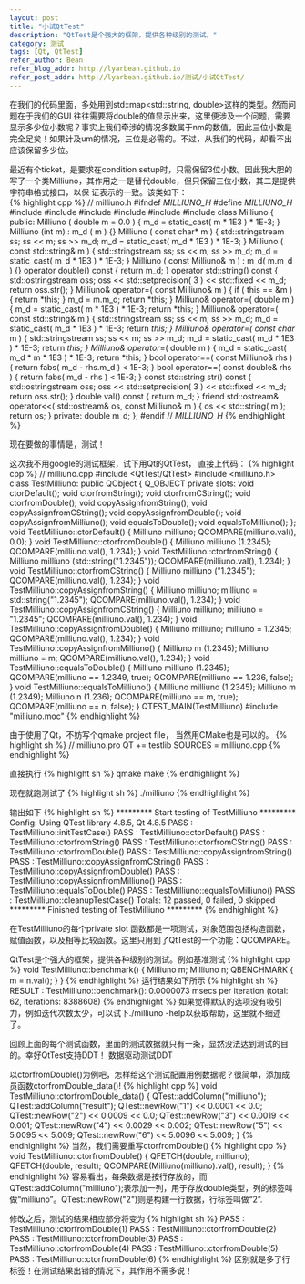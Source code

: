 ```yaml
---
layout: post
title: "小试QtTest"
description: "QtTest是个强大的框架，提供各种级别的测试。"
category: 测试
tags: [Qt, QtTest]
refer_author: Bean
refer_blog_addr: http://lyarbean.github.io
refer_post_addr: http://lyarbean.github.io/测试/小试QtTest/
---
```

在我们的代码里面，多处用到std::map<std::string, double>这样的类型。然而问题在于我们的GUI 往往需要将double的值显示出来，这里便涉及一个问题，需要显示多少位小数呢？事实上我们牵涉的情况多数属于nm的数值，因此三位小数是完全足矣！如果计及um的情况，三位是必需的。不过，从我们的代码，却看不出应该保留多少位。                               
                                                                                                                                                                     
最近有个ticket，是要求在condition setup时，只需保留3位小数。因此我大胆的写了一个类Milliuno，其作用之一是替代double，但只保留三位小数，其二是提供字符串格式接口，以保 证表示的一致。该类如下：                                                                                                                                             
{% highlight cpp %}
// milliuno.h
#ifndef _MILLIUNO_H_
#define _MILLIUNO_H_
#include <string>
#include <iostream>
#include <sstream>
#include <iomanip>
#include <map>
#include <cmath>
class Milliuno
{
public:
    Milliuno ( double m = 0.0 ) {
        m_d = static_cast<int>( m * 1E3 ) * 1E-3;
    }
    Milliuno (int m) : m_d ( m ) {}
    Milliuno ( const char* m ) {
        std::stringstream ss;
        ss << m;
        ss >> m_d;
        m_d = static_cast<int>( m_d * 1E3 ) * 1E-3;
    }
    Milliuno ( const std::string& m ) {
        std::stringstream ss;
        ss << m;
        ss >> m_d;
        m_d = static_cast<int>( m_d * 1E3 ) * 1E-3;
    }
    Milliuno ( const Milliuno& m ) : m_d( m.m_d ) {}
    operator double() const {
        return m_d;
    }
    operator std::string() const {
        std::ostringstream oss;
        oss << std::setprecision( 3 ) << std::fixed << m_d;
        return oss.str();
    }
    Milliuno& operator=( const Milliuno& m ) {
        if ( this == &m ) {
            return *this;
        }
        m_d = m.m_d;
        return *this;
    }
    Milliuno& operator=( double m ) {
        m_d = static_cast<int>( m * 1E3 ) * 1E-3;
        return *this;
    }
    Milliuno& operator=( const std::string& m ) {
        std::stringstream ss;
        ss << m;
        ss >> m_d;
        m_d = static_cast<int>( m_d * 1E3 ) * 1E-3;
        return *this;
    }
    Milliuno& operator=( const char* m ) {
        std::stringstream ss;
        ss << m;
        ss >> m_d;
        m_d = static_cast<int>( m_d * 1E3 ) * 1E-3;
        return *this;
    }
    Milliuno& operator*=( double m ) {
        m_d = static_cast<int>( m_d * m * 1E3 ) * 1E-3;
        return *this;
    }
    bool operator==( const Milliuno& rhs ) {
        return fabs( m_d - rhs.m_d ) < 1E-3;
    }
    bool operator==( const double& rhs ) {
        return fabs( m_d - rhs ) < 1E-3;
    }
    const std::string str() const {
        std::ostringstream oss;
        oss << std::setprecision( 3 ) << std::fixed << m_d;
        return oss.str();
    }
    double val() const {
        return m_d;
    }
    friend std::ostream& operator<<( std::ostream& os, const Milliuno& m ) {
        os << std::string( m );
        return os;
    }
private:
    double m_d;
};
#endif // _MILLIUNO_H_
{% endhighlight %}

现在要做的事情是，测试！



这次我不用google的测试框架，试下用Qt的QtTest， 直接上代码：
{% highlight cpp %}
// milliuno.cpp
#include <QtTest/QtTest>
#include <milliuno.h>
class TestMilliuno: public QObject
{
    Q_OBJECT
private slots:
    void ctorDefault();
    void ctorfromString();
    void ctorfromCString();
    void ctorfromDouble();
    void copyAssignfromString();
    void copyAssignfromCString();
    void copyAssignfromDouble();
    void copyAssignfromMilliuno();
    void equalsToDouble();
    void equalsToMilliuno();
};
void TestMilliuno::ctorDefault()
{
    Milliuno milliuno;
    QCOMPARE(milliuno.val(), 0.0);
}
void TestMilliuno::ctorfromDouble()
{
    Milliuno milliuno (1.2345);
    QCOMPARE(milliuno.val(), 1.234);
}
void TestMilliuno::ctorfromString()
{
    Milliuno milliuno (std::string("1.2345"));
    QCOMPARE(milliuno.val(), 1.234);
}
void TestMilliuno::ctorfromCString()
{
    Milliuno milliuno ("1.2345");
    QCOMPARE(milliuno.val(), 1.234);
}
void TestMilliuno::copyAssignfromString()
{
    Milliuno milliuno;
    milliuno = std::string("1.2345");
    QCOMPARE(milliuno.val(), 1.234);
}
void TestMilliuno::copyAssignfromCString()
{
    Milliuno milliuno;
    milliuno = "1.2345";
    QCOMPARE(milliuno.val(), 1.234);
}
void TestMilliuno::copyAssignfromDouble()
{
    Milliuno milliuno;
    milliuno = 1.2345;
    QCOMPARE(milliuno.val(), 1.234);
}
void TestMilliuno::copyAssignfromMilliuno()
{
    Milliuno m (1.2345);
    Milliuno milliuno = m;
    QCOMPARE(milliuno.val(), 1.234);
}
void TestMilliuno::equalsToDouble()
{
    Milliuno milliuno (1.2345);
    QCOMPARE(milliuno == 1.2349, true);
    QCOMPARE(milliuno == 1.236, false);
}
void TestMilliuno::equalsToMilliuno()
{
    Milliuno milliuno (1.2345);
    Milliuno m (1.2349);
    Milliuno n (1.236);
    QCOMPARE(milliuno == m, true);
    QCOMPARE(milliuno == n, false);
}
QTEST_MAIN(TestMilliuno)
#include "milliuno.moc"
{% endhighlight %}
 

由于使用了Qt，不妨写个qmake project file， 当然用CMake也是可以的。
{% highlight sh %}
// milliuno.pro
QT += testlib
SOURCES = milliuno.cpp
{% endhighlight %}

直接执行
{% highlight sh %}
qmake
make
{% endhighlight %}

现在就跑测试了
{% highlight sh %}
./milliuno
{% endhighlight %}

输出如下
{% highlight sh %}
********* Start testing of TestMilliuno *********
Config: Using QTest library 4.8.5, Qt 4.8.5
PASS   : TestMilliuno::initTestCase()
PASS   : TestMilliuno::ctorDefault()
PASS   : TestMilliuno::ctorfromString()
PASS   : TestMilliuno::ctorfromCString()
PASS   : TestMilliuno::ctorfromDouble()
PASS   : TestMilliuno::copyAssignfromString()
PASS   : TestMilliuno::copyAssignfromCString()
PASS   : TestMilliuno::copyAssignfromDouble()
PASS   : TestMilliuno::copyAssignfromMilliuno()
PASS   : TestMilliuno::equalsToDouble()
PASS   : TestMilliuno::equalsToMilliuno()
PASS   : TestMilliuno::cleanupTestCase()
Totals: 12 passed, 0 failed, 0 skipped
********* Finished testing of TestMilliuno *********
{% endhighlight %}


在TestMilliuno的每个private slot 函数都是一项测试，对象范围包括构造函数，赋值函数，以及相等比较函数。这里只用到了QtTest的一个功能：QCOMPARE。

QtTest是个强大的框架，提供各种级别的测试。例如基准测试
{% highlight cpp %}
void TestMilliuno::benchmark()
{
    Milliuno m;
    Milliuno n;
    QBENCHMARK {
       m = n.val();
    }
}
{% endhighlight %}
运行结果如下所示
{% highlight sh %}
RESULT : TestMilliuno::benchmark():
     0.0000073 msecs per iteration (total: 62, iterations: 8388608)
{% endhighlight %}
如果觉得默认的选项没有吸引力，例如迭代次数太少，可以试下./milliuno -help以获取帮助，这里就不细述了。

回顾上面的每个测试函数，里面的测试数据就只有一条，显然没法达到测试的目的。幸好QtTest支持DDT！
数据驱动测试DDT

以ctorfromDouble()为例吧，怎样给这个测试配置用例数据呢？很简单，添加成员函数ctorfromDouble_data()!
{% highlight cpp %}
void TestMilliuno::ctorfromDouble_data()
{
    QTest::addColumn<double>("milliuno");
    QTest::addColumn<double>("result");
    QTest::newRow("1") << 0.0001 << 0.0;
    QTest::newRow("2") << 0.0009 << 0.0;
    QTest::newRow("3") << 0.0019 << 0.001;
    QTest::newRow("4") << 0.0029 << 0.002;
    QTest::newRow("5") << 5.0095 << 5.009;
    QTest::newRow("6") << 5.0096 << 5.009;
}
{% endhighlight %}
当然，我们需要重写ctorfromDouble()
{% highlight cpp %}
void TestMilliuno::ctorfromDouble()
{
    QFETCH(double, milliuno);
    QFETCH(double, result);
    QCOMPARE(Milliuno(milliuno).val(), result);
}
{% endhighlight %}
容易看出，每条数据是按行存放的，而QTest::addColumn<double>("milliuno");表示加一列，用于存放double类型，列的标签叫做“milliuno”。QTest::newRow("2")则是构建一行数据，行标签叫做“2”.

修改之后，测试的结果相应部分将变为
{% highlight sh %}
PASS   : TestMilliuno::ctorfromDouble(1)
PASS   : TestMilliuno::ctorfromDouble(2)
PASS   : TestMilliuno::ctorfromDouble(3)
PASS   : TestMilliuno::ctorfromDouble(4)
PASS   : TestMilliuno::ctorfromDouble(5)
PASS   : TestMilliuno::ctorfromDouble(6)
{% endhighlight %}
区别就是多了行标签！在测试结果出错的情况下，其作用不需多说！
